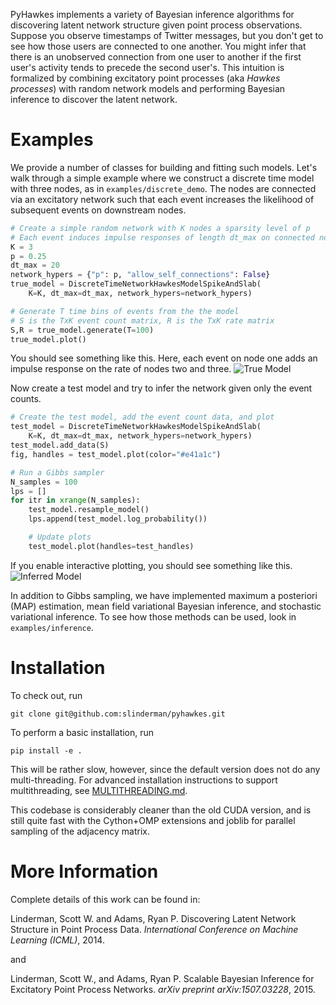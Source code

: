 PyHawkes implements a variety of Bayesian inference algorithms
for discovering latent network structure
given point process observations. Suppose you observe timestamps
of Twitter messages, but you
don't get to see how those users are connected
to one another.
You might infer that there is an unobserved connection from
one user to another if the first user's activity tends to precede the second user's.
This intuition
is formalized by combining excitatory point processes
(aka *Hawkes processes*)  with random network
models and performing Bayesian inference to discover the latent network.

Examples
===
We provide a number of classes for building and fitting such models.
Let's walk through a simple example
where  we construct a discrete time model with three nodes, as in `examples/discrete_demo`.
The nodes are connected via an excitatory network such that each event increases
the likelihood of subsequent events on downstream nodes.
```python
# Create a simple random network with K nodes a sparsity level of p
# Each event induces impulse responses of length dt_max on connected nodes
K = 3
p = 0.25
dt_max = 20
network_hypers = {"p": p, "allow_self_connections": False}
true_model = DiscreteTimeNetworkHawkesModelSpikeAndSlab(
    K=K, dt_max=dt_max, network_hypers=network_hypers)

# Generate T time bins of events from the the model
# S is the TxK event count matrix, R is the TxK rate matrix
S,R = true_model.generate(T=100)
true_model.plot()
```

You should see something like this. Here, each event on node one adds
an impulse response on the rate of nodes two and three.
![True Model](https://raw.githubusercontent.com/slinderman/pyhawkes/master/data/gifs/true.gif)

Now create a test model and try to infer the network given only the event counts.
```python
# Create the test model, add the event count data, and plot
test_model = DiscreteTimeNetworkHawkesModelSpikeAndSlab(
    K=K, dt_max=dt_max, network_hypers=network_hypers)
test_model.add_data(S)
fig, handles = test_model.plot(color="#e41a1c")

# Run a Gibbs sampler
N_samples = 100
lps = []
for itr in xrange(N_samples):
    test_model.resample_model()
    lps.append(test_model.log_probability())

    # Update plots
    test_model.plot(handles=test_handles)
```

If you enable interactive plotting, you should see something like this.
![Inferred Model](https://raw.githubusercontent.com/slinderman/pyhawkes/master/data/gifs/hawkes_inf_anim.gif)

In addition to Gibbs sampling, we have implemented maximum a posteriori (MAP) estimation,
mean field variational Bayesian inference, and stochastic variational inference. To
see how those methods can be used, look in `examples/inference`.

Installation
===
To check out, run

    git clone git@github.com:slinderman/pyhawkes.git

To perform a basic installation, run

    pip install -e .

This will be rather slow, however, since the default version does not do
any multi-threading.  For advanced installation instructions to support
multithreading, see [MULTITHREADING.md](MULTITHREADING.md).

This codebase is considerably cleaner than the old CUDA version, and is still
quite fast with the Cython+OMP extensions and joblib for parallel sampling of
the adjacency matrix.


More Information
===
Complete details of this work can be found in:

 Linderman, Scott W. and Adams, Ryan P. Discovering Latent Network Structure in Point Process Data.
 *International Conference on Machine Learning (ICML)*, 2014.

and

 Linderman, Scott W., and Adams, Ryan P. Scalable Bayesian Inference for Excitatory Point Process Networks.
 *arXiv preprint arXiv:1507.03228*, 2015.
